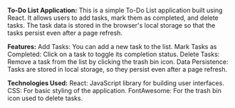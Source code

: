 **To-Do List Application:**
This is a simple To-Do List application built using React. It allows users to add tasks, mark them as completed, and delete tasks. The task data is stored in the browser's local storage so that the tasks persist even after a page refresh.

**Features:**
Add Tasks: You can add a new task to the list.
Mark Tasks as Completed: Click on a task to toggle its completion status.
Delete Tasks: Remove a task from the list by clicking the trash bin icon.
Data Persistence: Tasks are stored in local storage, so they persist even after a page refresh.

**Technologies Used:**
React: JavaScript library for building user interfaces.
CSS: For basic styling of the application.
FontAwesome: For the trash bin icon used to delete tasks.
